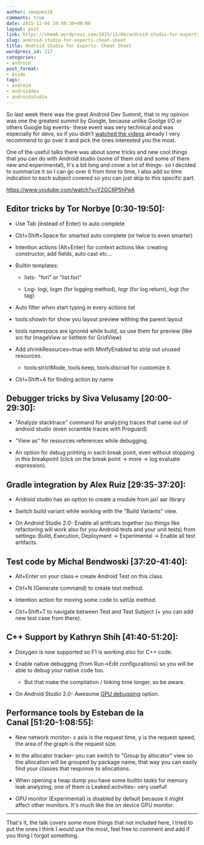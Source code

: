 ```yaml
---
author: smagnezi8
comments: true
date: 2015-12-04 10:49:30+00:00
layout: post
link: https://shem8.wordpress.com/2015/12/04/android-studio-for-experts-cheat-sheet/
slug: android-studio-for-experts-cheat-sheet
title: Android Studio for Experts- Cheat Sheet
wordpress_id: 217
categories:
- android
post_format:
- Aside
tags:
- android
- androiddev
- androidstudio
---
```


So last week there was the great Android Dev Summit, that in my opinion was one the greatest summit by Google, because unlike Goolge I/O or others Google big events- these event was very technical and was especially for devs, so if you didn't [watched the videos](https://www.youtube.com/playlist?list=PLWz5rJ2EKKc_Tt7q77qwyKRgytF1RzRx8) already I very recommend to go over it and pick the ones interested you the most.
<!--more-->

One of the useful talks there was about some tricks and new cool things that you can do with Android studio (some of them old and some of them new and experimental), It's a bit long and cover a lot of things- so I decided to summarize it so I can go over it from time to time, I also add so time indication to each subject covered so you can just skip to this specific part.

https://www.youtube.com/watch?v=Y2GC6P5hPeA


## Editor tricks by Tor Norbye [0:30-19:50]:






  * Use Tab (instead of Enter) to auto complete


  * Ctrl+Shift+Space for smarted auto complete (or twice to even smarter)


  * Intention actions (Alt+Enter) for context actions like: creating constructor, add fields, auto cast etc...


  * Builtin templates:


    * lists- "fori" or "list.fori"


    * Log- logi, logm (for logging method), logr (for log return), logt (for tag)





  * Auto filter when start typing in every actions list


  * tools:showIn for show you layout preview withing the parent layout


  * tools namespace are ignored while build, so use them for preview (like src for ImageView or listItem for GridView)


  * Add shrinkResources=true with MinifyEnabled to strip out unused resources.


    * tools:strictMode, tools:keep, tools:discrad for customize it.





  * Ctrl+Shift+A for finding action by name




## Debugger tricks by Siva Velusamy [20:00-29:30]:






  * "Analyze stacktrace" command for analyzing traces that came out of android studio (even scramble traces with Proguard)


  * "View as" for resources references while debugging.


  * An option for debug printing in each break point, even without stopping in this breakpoint (click on the break point -> more -> log evaluate expression).




## Gradle integration by Alex Ruiz [29:35-37:20]:






  * Android studio has an option to create a module from jar/ aar library


  * Switch build variant while working with the "Build Variants" view.


  * On Android Studio 2.0- Enable all artifcats together (so things like refactoring will work also for you Android tests and your unit tests) from settings: Build, Execution, Deployment -> Experimental -> Enable all test artifacts.




## Test code by Michal Bendwoski [37:20-41:40]:






  * Alt+Enter on your class-> create Android Test on this class.


  * Ctrl+N (Generate command) to create test method.


  * Intention action for moving some code to setUp method.


  * Ctrl+Shift+T to navigate between Test and Test Subject (+ you can add new test case from there).




## C++ Support by Kathryn Shih [41:40-51:20]:






  * Doxygen is now supported so F1 is working also for C++ code.


  * Enable native debugging (from Run->Edit configurations) so you will be able to debug your native code too.


    * But that make the compilation / linking time longer, so be aware.





  * On Android Studio 2.0- Awesome [GPU debugging](https://sites.google.com/a/android.com/tools/tech-docs/gpu-profiler) option.




## Performance tools by Esteban de la Canal [51:20-1:08:55]:






  * New network monitor- x axis is the request time, y is the request speed, the area of the graph is the request size.


  * In the allocator tracker- you can switch to "Group by allocator" view so the allocation will be grouped by package name, that way you can easily find your classes that response to allocations.


  * When opening a heap dump you have some builtin tasks for memory leak analyzing, one of them is Leaked activities- very useful!


  * GPU monitor (Experimental) is disabled by default because it might affect other monitors. It's much like the on device GPU monitor.





* * *





That's it, the talk covers some more things that not included here, I tried to put the ones I think I would use the most, feel free to comment and add if you thing I forgot something.
